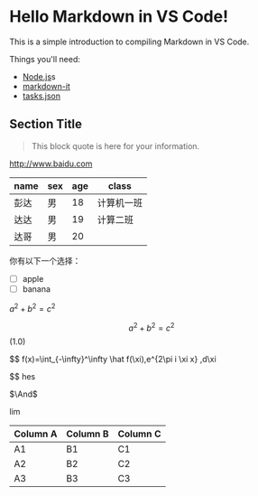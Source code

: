 # Hello Markdown in VS Code!

This is a simple introduction to compiling Markdown in VS Code.

Things you'll need:

* [Node.js](https://nodejs.org)s
* [markdown-it](https://www.npmjs.com/package/markdown-it)
* [tasks.json](/docs/editor/tasks)

## Section Title

> This block quote is here for your information.

http://www.baidu.com


| name | sex | age | class      |
| ---- | --- | --- | ---------- |
| 彭达 | 男  | 18  | 计算机一班 |
| 达达 | 男  | 19  | 计算二班   |
| 达哥 | 男  | 20  |

 你有以下一个选择：

 - [ ] apple
 - [ ] banana

$a^2+b^2=c^2$

$$a^2+b^2=c^2$$(1.0)

$$
f(x)=\int_{-\infty}^\infty
    \hat f(\xi),e^{2\pi i \xi x}
    \,d\xi

$$
hes

$\And$


$\lim$


Column A | Column B | Column C
---------|----------|---------
 A1 | B1 | C1
 A2 | B2 | C2
 A3 | B3 | C3